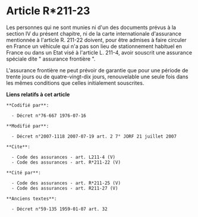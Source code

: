 # Article R*211-23

Les personnes qui ne sont munies ni d'un des documents prévus à la section IV du présent chapitre, ni de la carte
internationale d'assurance mentionnée à l'article R. 211-22 doivent, pour être admises à faire circuler en France un véhicule
qui n'a pas son lieu de stationnement habituel en France ou dans un Etat visé à l'article L. 211-4, avoir souscrit une
assurance spéciale dite " assurance frontière ". 

L'assurance frontière ne peut prévoir de garantie que pour une période de trente jours ou de quatre-vingt-dix jours,
renouvelable une seule fois dans les mêmes conditions que celles initialement souscrites.

**Liens relatifs à cet article**

	**Codifié par**:

	  - Décret n°76-667 1976-07-16

	**Modifié par**:

	  - Décret n°2007-1118 2007-07-19 art. 2 7° JORF 21 juillet 2007

	**Cite**:

	  - Code des assurances - art. L211-4 (V)
	  - Code des assurances - art. R*211-22 (V)

	**Cité par**:

	  - Code des assurances - art. R*211-25 (V)
	  - Code des assurances - art. R211-27 (V)

	**Anciens textes**:

	  - Décret n°59-135 1959-01-07 art. 32
